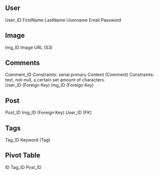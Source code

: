 ## User
User_ID
FirstName
LastName
Username
Email
Password

## Image
Img_ID
Image URL (S3)

## Comments
Comment_ID
Constraints: serial primary
Content (Comment)
Constraints: text, not-null, a certain set amount of characters.  
User_ID (Foreign Key)
Img_ID  (Foreign Key)

## Post
Post_ID
Img_ID (Foreign Key)
User_ID (FK)

## Tags
Tag_ID
Keyword (Tag)

## Pivot Table
ID
Tag_ID
Post_ID
